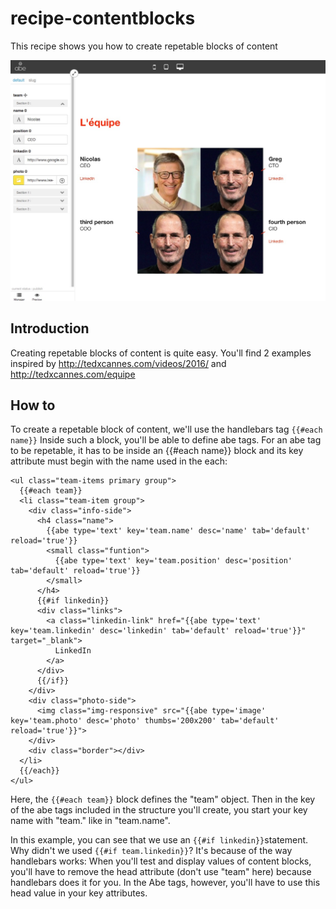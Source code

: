 # recipe-contentblocks
This recipe shows you how to create repetable blocks of content

![Screenshot](/site/screenshot.jpg?raw=true)


## Introduction
Creating repetable blocks of content is quite easy. You'll find 2 examples inspired by http://tedxcannes.com/videos/2016/ and http://tedxcannes.com/equipe

## How to
To create a repetable block of content, we'll use the handlebars tag ```{{#each name}}```
Inside such a block, you'll be able to define abe tags. For an abe tag to be repetable, it has to be inside an {{#each name}} block and its key attribute must begin with the name used in the each:

```
<ul class="team-items primary group">
  {{#each team}}
  <li class="team-item group">
    <div class="info-side">
      <h4 class="name">
        {{abe type='text' key='team.name' desc='name' tab='default' reload='true'}}
        <small class="funtion">
          {{abe type='text' key='team.position' desc='position' tab='default' reload='true'}}
        </small>
      </h4>
      {{#if linkedin}}
      <div class="links">
        <a class="linkedin-link" href="{{abe type='text' key='team.linkedin' desc='linkedin' tab='default' reload='true'}}" target="_blank">
          LinkedIn
        </a>
      </div>
      {{/if}}
    </div>
    <div class="photo-side">
      <img class="img-responsive" src="{{abe type='image' key='team.photo' desc='photo' thumbs='200x200' tab='default' reload='true'}}">
    </div>
    <div class="border"></div>
  </li>
  {{/each}}
</ul>
```
Here, the ```{{#each team}}``` block defines the "team" object.
Then in the key of the abe tags included in the structure you'll create, you start your key name with "team." like in "team.name".


In this example, you can see that we use an ```{{#if linkedin}}```statement. Why didn't we used ```{{#if team.linkedin}}```?
It's because of the way handlebars works: When you'll test and display values of content blocks, you'll have to remove the head attribute (don't use "team" here) because handlebars does it for you. In the Abe tags, however, you'll have to use this head value in your key attributes.
